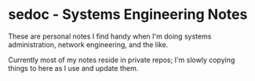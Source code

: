sedoc - Systems Engineering Notes
=================================

These are personal notes I find handy when I'm doing systems
administration, network engineering, and the like.

Currently most of my notes reside in private repos; I'm slowly copying
things to here as I use and update them.
